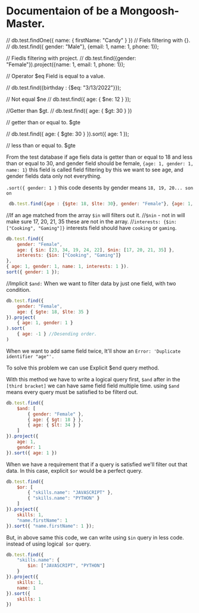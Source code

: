 # Documentaion of be a Mongoosh-Master. 

// db.test.findOne({ name: { firstName: "Candy" } })
// Fiels filtering with {}. 
// db.test.find({ gender: "Male"}, {email: 1, name: 1, phone: 1}); 

// Fiedls filtering with project.
// db.test.find({gender: "Female"}).project({name: 1, email: 1, phone: 1});

// Operator $eq Field is equal to a value.

// db.test.find({birthday : {$eq: "3/13/2022"}});

// Not equal $ne 
// db.test.find({ age: { $ne: 12 } });

//Getter than $gt. 
// db.test.find({ age: { $gt: 30 } })

// getter than or equal to. $gte 

// db.test.find({ age: { $gte: 30 } }).sort({ age: 1 });

// less than or equal to. $gte 


 From the test database if age fiels data is getter than or equal to 18 and less than or equal to 30, and gender field should be female,  `{age: 1, gender: 1, name: 1}` this field is called field filtering by this we want to see age, and gender fields data only not everything.

 `.sort({ gender: 1 }` this code desents by gender means  `18, 19, 20... son on`

```javaScript
 db.test.find({age : {$gte: 18, $lte: 30}, gender: "Female"}, {age: 1, gender: 1, name: 1}).sort({ gender: 1 });
```

//If an age matched from the array `$in` will filters out it.
//`$nin` - not in will make sure 17, 20, 21, 35 these are not in the array.
//`interests: {$in: ["Cooking", "Gaming"]}` interests field should have `cooking` or `gaming`.

```javaScript
db.test.find({
    gender: "Female",
    age: { $in: [23, 34, 19, 24, 22], $nin: [17, 20, 21, 35] },
    interests: {$in: ["Cooking", "Gaming"]} 
},
{ age: 1, gender: 1, name: 1, interests: 1 }).
sort({ gender: 1 });
```

//Implicit `$and:` When we want to filter data by just one field, with two condition.

```javaScript
db.test.find({
    gender: "Female",
    age: { $gte: 18, $lte: 35 }
}).project(
    { age: 1, gender: 1 }
).sort(
    { age: -1 } //Desending order. 
)
```

When we want to add same field twice, It'll show an `Error: 'Duplicate identifier "age"'.`  

To solve this problem we can use Explicit $end query method. 

With this method we  have to write a logical query first,
`$and` after in the` [third bracket]` we can have same field field multiple time.
using `$and` means every query must be satisfied to be filterd out.


```javaScript
db.test.find({
    $and: [
        { gender: "Female" },
        { age: { $gt: 18 } },
        { age: { $lt: 34 } }
    ]
}).project({
    age: 1,
    gender: 1
}).sort({ age: 1 })
```
When we have a requirement that if a query is satisfied we'll filter out that data. 
In this case, explicit `$or` would be a perfect query.

```javaScript
db.test.find({
    $or: [
        { "skills.name": "JAVASCRIPT" },
        { "skills.name": "PYTHON" }
    ]
}).project({
    skills: 1,
    "name.firstName": 1
}).sort({ "name.firstName": 1 });
```

But, in above same this code, we can write using `$in` query in less code.
instead of using logical` $or` query. 

```javaScript
db.test.find({
    "skills.name": {
        $in: ["JAVASCRIPT", "PYTHON"]
    }
}).project({
    skills: 1,
    name: 1
}).sort({
    skills: 1
})
```